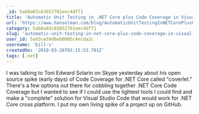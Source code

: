 ```yaml
---
_id: 5ab8a03c63652701eec4df71
title: 'Automatic Unit Testing in .NET Core plus Code Coverage in Visual Studio Code'
url: 'https://www.hanselman.com/blog/AutomaticUnitTestingInNETCorePlusCodeCoverageInVisualStudioCode.aspx'
category: 5ab8a03c63652701eec4df71
slug: 'automatic-unit-testing-in-net-core-plus-code-coverage-in-visual-studio-code'
user_id: 5a83ce59d6eb0005c4ecda2c
username: 'bill-s'
createdOn: '2018-03-26T03:15:53.701Z'
tags: [.net]
---
```


I was talking to Toni Edward Solarin on Skype yesterday about his open source spike (early days) of Code Coverage for .NET Core called "coverlet." There's a few options out there for cobbling together .NET Core Code Coverage but I wanted to see if I could use the lightest tools I could find and make a "complete" solution for Visual Studio Code that would work for .NET Core cross platform. I put my own living spike of a project up on GitHub.
